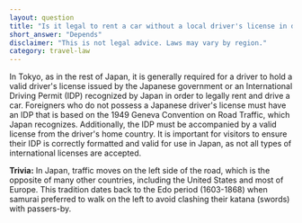 ```yaml
---
layout: question
title: "Is it legal to rent a car without a local driver's license in downtown Tokyo?"
short_answer: "Depends"
disclaimer: "This is not legal advice. Laws may vary by region."
category: travel-law
---
```

In Tokyo, as in the rest of Japan, it is generally required for a driver to hold a valid driver's license issued by the Japanese government or an International Driving Permit (IDP) recognized by Japan in order to legally rent and drive a car. Foreigners who do not possess a Japanese driver's license must have an IDP that is based on the 1949 Geneva Convention on Road Traffic, which Japan recognizes. Additionally, the IDP must be accompanied by a valid license from the driver's home country. It is important for visitors to ensure their IDP is correctly formatted and valid for use in Japan, as not all types of international licenses are accepted.

**Trivia:** In Japan, traffic moves on the left side of the road, which is the opposite of many other countries, including the United States and most of Europe. This tradition dates back to the Edo period (1603-1868) when samurai preferred to walk on the left to avoid clashing their katana (swords) with passers-by.
